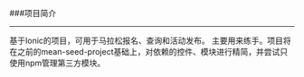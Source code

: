 ###项目简介 
 
*** 
基于Ionic的项目，可用于马拉松报名、查询和活动发布。  主要用来练手。项目将在之前的mean-seed-project基础上，对依赖的控件、模块进行精简，并尝试只使用npm管理第三方模块。